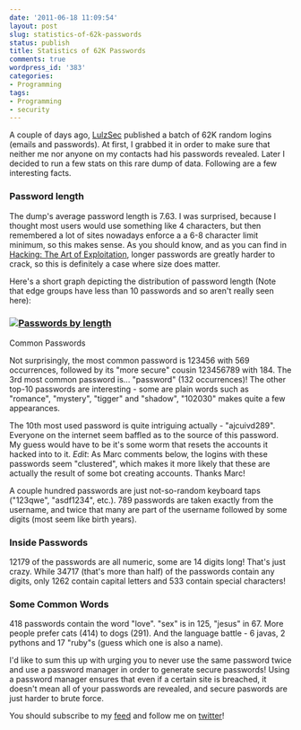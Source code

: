 ```yaml
---
date: '2011-06-18 11:09:54'
layout: post
slug: statistics-of-62k-passwords
status: publish
title: Statistics of 62K Passwords
comments: true
wordpress_id: '383'
categories:
- Programming
tags:
- Programming
- security
---
```


A couple of days ago, [LulzSec](http://lulzsecurity.com/) published a batch of 62K random logins (emails and passwords). At first, I grabbed it in order to make sure that neither me nor anyone on my contacts had his passwords revealed. Later I decided to run a few stats on this rare dump of data. Following are a few interesting facts.


### Password length


The dump's average password length is 7.63. I was surprised, because I thought most users would use something like 4 characters, but then remembered a lot of sites nowadays enforce a a 6-8 character limit minimum, so this makes sense. As you should know, and as you can find in [Hacking: The Art of Exploitation](http://www.amazon.com/gp/product/1593271441/ref=as_li_qf_sp_asin_tl?ie=UTF8&tag=thcodu02-20&linkCode=as2&camp=217145&creative=399381&creativeASIN=1593271441)<img src="http://www.assoc-amazon.com/e/ir?t=thcodu02-20&l=as2&o=1&a=1593271441&camp=217145&creative=399381" style="width: 0; height: 0; display: none; border: none !important;">, longer passwords are greatly harder to crack, so this is definitely a case where size does matter.

Here's a short graph depicting the distribution of password length (Note that edge groups have less than 10 passwords and so aren't really seen here):


### [![Passwords by length](http://codelord.net/wp-content/uploads/2011/06/passwords.png)](http://codelord.net/wp-content/uploads/2011/06/passwords.png)
Common Passwords


Not surprisingly, the most common password is 123456 with 569 occurrences, followed by its "more secure" cousin 123456789 with 184. The 3rd most common password is... "password" (132 occurrences)! The other top-10 passwords are interesting - some are plain words such as "romance", "mystery", "tigger" and "shadow", "102030" makes quite a few appearances.

The 10th most used password is quite intriguing actually - "ajcuivd289". Everyone on the internet seem baffled as to the source of this password. My guess would have to be it's some worm that resets the accounts it hacked into to it. _Edit_: As Marc comments below, the logins with these passwords seem "clustered", which makes it more likely that these are actually the result of some bot creating accounts. Thanks Marc!

A couple hundred passwords are just not-so-random keyboard taps ("123qwe", "asdf1234", etc.). 789 passwords are taken exactly from the username, and twice that many are part of the username followed by some digits (most seem like birth years).


### Inside Passwords


12179 of the passwords are all numeric, some are 14 digits long! That's just crazy. While 34717 (that's more than half) of the passwords contain any digits, only 1262 contain capital letters and 533 contain special characters!


### Some Common Words


418 passwords contain the word "love". "sex" is in 125, "jesus" in 67. More people prefer cats (414) to dogs (291). And the language battle - 6 javas, 2 pythons and 17 "ruby"s (guess which one is also a name).



I'd like to sum this up with urging you to never use the same password twice and use a password manager in order to generate secure passwords! Using a password manager ensures that even if a certain site is breached, it doesn't mean all of your passwords are revealed, and secure paswords are just harder to brute force.

You should subscribe to my [feed](http://feeds.feedburner.com/TheCodeDump) and follow me on [twitter](http://twitter.com/avivby)!
